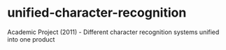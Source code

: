 # unified-character-recognition
Academic Project (2011) - Different character recognition systems unified into one product 
